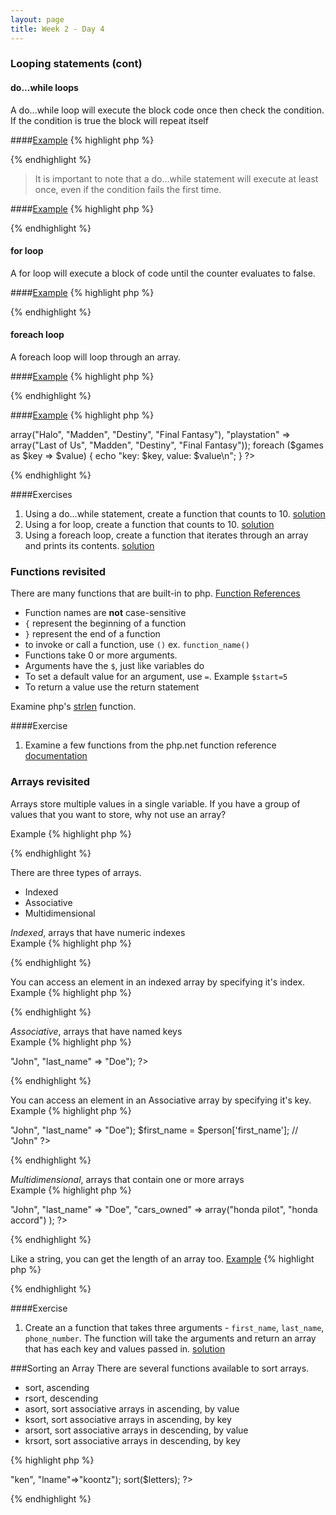 ```yaml
---
layout: page
title: Week 2 - Day 4
---
```


### Looping statements (cont)
#### do...while loops
A do...while loop will execute the block code once then check the condition. If the condition is true the block will repeat itself

####[Example](http://codepad.org/m80zEo6O)
{% highlight php %}
<?php
$i = 0;
do {
	echo ++$i;
} while ($i < 10);
?>
{% endhighlight %}

> It is important to note that a do...while statement will execute at least once, even if the condition fails the first time.

####[Example](http://codepad.org/T8bo1Rsk)
{% highlight php %}
<?php
$i = 20;

do {
	echo "I'm in a block\n";
} while ($i < 10);
?>
{% endhighlight %}

#### for loop
A for loop will execute a block of code until the counter evaluates to false.

####[Example](http://codepad.org/MLmF6aAN)
{% highlight php %}
<?php
for ($i=0; $i<=10; $i++) {
	echo "$i\n";
}
?>
{% endhighlight %}

#### foreach loop
A foreach loop will loop through an array.

####[Example](http://codepad.org/PV5KXbFG)
{% highlight php %}
<?php
$games = array("Halo", "Last of Us", "Madden", "Destiny", "Final Fantasy");

foreach ($games as $value) {
	echo "$value\n";
}
?>
{% endhighlight %}

####[Example](http://codepad.org/7TIDqYv1)
{% highlight php %}
<?php
$games = array("xbox" => array("Halo", "Madden", "Destiny", "Final Fantasy"), "playstation" => array("Last of Us", "Madden", "Destiny", "Final Fantasy"));

foreach ($games as $key => $value) {
	echo "key: $key, value: $value\n";
}
?>
{% endhighlight %}

####Exercises
1. Using a do...while statement, create a function that counts to 10. [solution](http://codepad.org/AGLTjjce)
2. Using a for loop, create a function that counts to 10. [solution](http://codepad.org/T1NdUltR)
3. Using a foreach loop, create a function that iterates through an array and prints its contents. [solution](http://codepad.org/CoYkewmz)

### Functions revisited
There are many functions that are built-in to php. [Function References](http://php.net/manual/en/funcref.php)

* Function names are **not** case-sensitive
* `{` represent the beginning of a function
* `}` represent the end of a function
* to invoke or call a function, use `()` ex. `function_name()`
* Functions take 0 or more arguments.
* Arguments have the `$`, just like variables do
* To set a default value for an argument, use `=`. Example `$start=5`
* To return a value use the return statement

Examine php's [strlen](http://php.net/manual/en/function.strlen.php) function.

####Exercise
1. Examine a few functions from the php.net function reference [documentation](http://php.net/manual/en/funcref.php)

### Arrays revisited
Arrays store multiple values in a single variable. If you have a group of values that you want to store, why not use an array?

Example
{% highlight php %}
<?php
	$carMake1 = "Chrysler";
	$carMake2 = "Honda";
	$carMake3 = "Toyota";

	// What if you wanted to loop through all of the carMake variables and what if there were many of them, say 25? Put them in an array.
	$cars = array("Chrysler", "Honda", "Toyota");
	
	$foreach($cars as $value) {
		echo $value;
	}	
?>
{% endhighlight %}

There are three types of arrays.

* Indexed
* Associative
* Multidimensional

_Indexed_, arrays that have numeric indexes  
Example
{% highlight php %}
<?php
$cars = array("Chrysler", "Honda", "Toyota");
?>
{% endhighlight %}

You can access an element in an indexed array by specifying it's index.  
Example
{% highlight php %}
<?php
$cars = array("Chrysler", "Honda", "Toyota");
$toyota = $cars[2]; // "Toyota"
?>
{% endhighlight %}

_Associative_, arrays that have named keys  
Example
{% highlight php %}
<?php
$person = array("first_name" => "John", "last_name" => "Doe");
?>
{% endhighlight %}

You can access an element in an Associative array by specifying it's key.  
Example
{% highlight php %}
<?php
$person = array("first_name" => "John", "last_name" => "Doe");
$first_name = $person['first_name']; // "John"
?>
{% endhighlight %}


_Multidimensional_, arrays that contain one or more arrays  
Example
{% highlight php %}
<?php
	$person = array(
		"first_name" => "John",
		"last_name" => "Doe",
		"cars_owned" => array("honda pilot", "honda accord")
	);
?>
{% endhighlight %}

Like a string, you can get the length of an array too.
[Example](http://codepad.org/fZZMRSGF)
{% highlight php %}
<?php
$cities = array("Fresno", "Boston", "London");
var_dump(count($cities));
?>
{% endhighlight %}

####Exercise
1) Create an a function that takes three arguments - `first_name`, `last_name`, `phone_number`. The function will take the arguments and return an array that has each key and values passed in. [solution](http://codepad.org/kFXB7Mjg)

###Sorting an Array
There are several functions available to sort arrays.

* sort, ascending
* rsort, descending
* asort, sort associative arrays in ascending, by value
* ksort, sort associative arrays in ascending, by key
* arsort, sort associative arrays in descending, by value
* krsort, sort associative arrays in descending, by key

{% highlight php %}
<?php
$letters = array("x", "a", "k");
$person = array("fname"=>"ken", "lname"=>"koontz");

sort($letters);
?>
{% endhighlight %}
